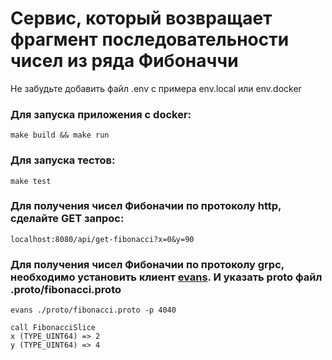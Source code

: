 # Сервис, который возвращает фрагмент последовательности чисел из ряда Фибоначчи

Не забудьте добавить файл .env с примера env.local или env.docker

### Для запуска приложения с  docker:

```
make build && make run
```

### Для запуска тестов:

```
make test
```

### Для получения чисел Фибоначии по протоколу http, сделайте GET запрос:

```
localhost:8080/api/get-fibonacci?x=0&y=90
```

### Для получения чисел Фибоначии по протоколу grpc, необходимо установить клиент [evans](https://github.com/ktr0731/evans). И указать proto файл .proto/fibonacci.proto

```
evans ./proto/fibonacci.proto -p 4040

call FibonacciSlice
x (TYPE_UINT64) => 2
y (TYPE_UINT64) => 4
```